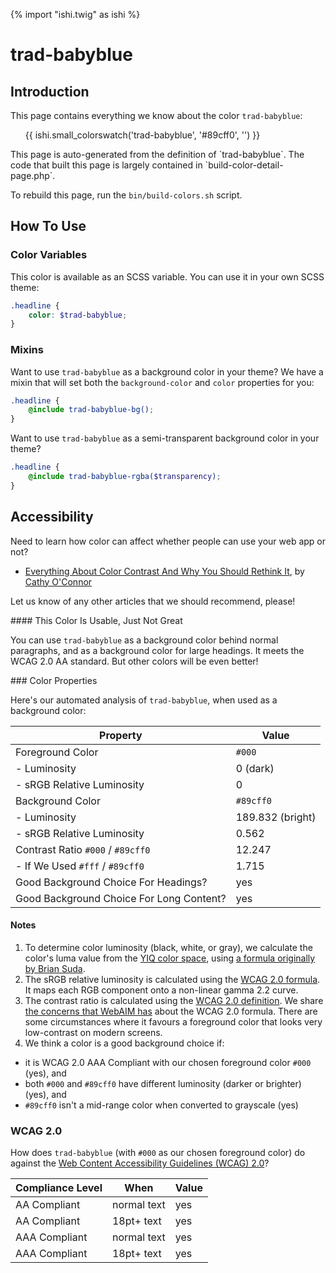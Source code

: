 {% import "ishi.twig" as ishi %}
# trad-babyblue

## Introduction

This page contains everything we know about the color `trad-babyblue`:

<div class="grid">
    <div class="cell">
        <div class="swatch">
            <ul>
                {{ ishi.small_colorswatch('trad-babyblue', '#89cff0', '') }}
            </ul>
        </div>
    </div>
</div>

<div class="callout attention" markdown="1">
This page is auto-generated from the definition of `trad-babyblue`. The code that built this page is largely contained in `build-color-detail-page.php`.

To rebuild this page, run the `bin/build-colors.sh` script.
</div>

## How To Use

### Color Variables

This color is available as an SCSS variable. You can use it in your own SCSS theme:

```scss
.headline {
    color: $trad-babyblue;
}
```

### Mixins

Want to use `trad-babyblue` as a background color in your theme? We have a mixin that will set both the `background-color` and `color` properties for you:

```scss
.headline {
    @include trad-babyblue-bg();
}
```

Want to use `trad-babyblue` as a semi-transparent background color in your theme?

```scss
.headline {
    @include trad-babyblue-rgba($transparency);
}
```

## Accessibility

Need to learn how color can affect whether people can use your web app or not?

* [Everything About Color Contrast And Why You Should Rethink It](https://www.smashingmagazine.com/2014/10/color-contrast-tips-and-tools-for-accessibility/), by [Cathy O'Connor](http://www.twitter.com/cagocon)

Let us know of any other articles that we should recommend, please!
<div class="callout warning" markdown="1">
#### This Color Is Usable, Just Not Great

You can use `trad-babyblue` as a background color behind normal paragraphs, and as a background color for large headings. It meets the WCAG 2.0 AA standard. But other colors will be even better!
</div>
### Color Properties

Here's our automated analysis of `trad-babyblue`, when used as a background color:

Property | Value
---------|------
Foreground Color | `#000`
- Luminosity | 0 (dark)
- sRGB Relative Luminosity | 0
Background Color | `#89cff0`
- Luminosity | 189.832 (bright)
- sRGB Relative Luminosity | 0.562
Contrast Ratio `#000` / `#89cff0` | 12.247
- If We Used `#fff` / `#89cff0` | 1.715
Good Background Choice For Headings? | yes
Good Background Choice For Long Content? | yes

#### Notes

1. To determine color luminosity (black, white, or gray), we calculate the color's luma value from the [YIQ color space](https://en.wikipedia.org/wiki/YIQ), using [a formula originally by Brian Suda](https://24ways.org/2010/calculating-color-contrast/).
1. The sRGB relative luminosity is calculated using the [WCAG 2.0 formula](https://www.w3.org/TR/WCAG20/#relativeluminancedef). It maps each RGB component onto a non-linear gamma 2.2 curve.
1. The contrast ratio is calculated using the [WCAG 2.0 definition](https://www.w3.org/TR/2008/REC-WCAG20-20081211/#contrast-ratiodef). We share [the concerns that WebAIM has](http://webaim.org/blog/wcag-2-1-feedback/) about the WCAG 2.0 formula. There are some circumstances where it favours a foreground color that looks very low-contrast on modern screens.
1. We think a color is a good background choice if:
  - it is WCAG 2.0 AAA Compliant with our chosen foreground color `#000` (yes), and
  - both `#000` and `#89cff0` have different luminosity (darker or brighter) (yes), and
  - `#89cff0` isn't a mid-range color when converted to grayscale (yes)

### WCAG 2.0

How does `trad-babyblue` (with `#000` as our chosen foreground color) do against the [Web Content Accessibility Guidelines (WCAG) 2.0](https://www.w3.org/TR/WCAG20/)?

Compliance Level | When | Value
-----------------|------|------
AA Compliant | normal text | yes
AA Compliant | 18pt+ text | yes
AAA Compliant | normal text | yes
AAA Compliant | 18pt+ text | yes